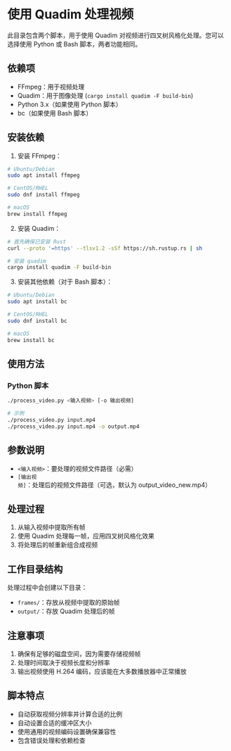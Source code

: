 # 使用 Quadim 处理视频

此目录包含两个脚本，用于使用 Quadim 对视频进行四叉树风格化处理。您可以选择使用 Python 或 Bash 脚本，两者功能相同。

## 依赖项

- FFmpeg：用于视频处理
- Quadim：用于图像处理 (`cargo install quadim -F build-bin`)
- Python 3.x（如果使用 Python 脚本）
- bc（如果使用 Bash 脚本）

## 安装依赖

1. 安装 FFmpeg：
```bash
# Ubuntu/Debian
sudo apt install ffmpeg

# CentOS/RHEL
sudo dnf install ffmpeg

# macOS
brew install ffmpeg
```

2. 安装 Quadim：
```bash
# 首先确保已安装 Rust
curl --proto '=https' --tlsv1.2 -sSf https://sh.rustup.rs | sh

# 安装 quadim
cargo install quadim -F build-bin
```

3. 安装其他依赖（对于 Bash 脚本）：
```bash
# Ubuntu/Debian
sudo apt install bc

# CentOS/RHEL
sudo dnf install bc

# macOS
brew install bc
```

## 使用方法

### Python 脚本

```bash
./process_video.py <输入视频> [-o 输出视频]

# 示例
./process_video.py input.mp4
./process_video.py input.mp4 -o output.mp4
```

## 参数说明

- `<输入视频>`：要处理的视频文件路径（必需）
- `[输出视频]`：处理后的视频文件路径（可选，默认为 output_video_new.mp4）

## 处理过程

1. 从输入视频中提取所有帧
2. 使用 Quadim 处理每一帧，应用四叉树风格化效果
3. 将处理后的帧重新组合成视频

## 工作目录结构

处理过程中会创建以下目录：
- `frames/`：存放从视频中提取的原始帧
- `output/`：存放 Quadim 处理后的帧

## 注意事项

1. 确保有足够的磁盘空间，因为需要存储视频帧
2. 处理时间取决于视频长度和分辨率
3. 输出视频使用 H.264 编码，应该能在大多数播放器中正常播放

## 脚本特点

- 自动获取视频分辨率并计算合适的比例
- 自动设置合适的缓冲区大小
- 使用通用的视频编码设置确保兼容性
- 包含错误处理和依赖检查

